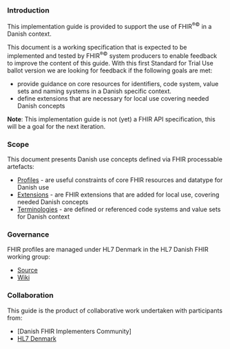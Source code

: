 ### Introduction
This implementation guide is provided to support the use of FHIR<sup>&reg;&copy;</sup> in a Danish context.

This document is a working specification that is expected to be implemented and tested by FHIR<sup>&reg;&copy;</sup> system producers to enable feedback to improve the content of this guide. With this first Standard for Trial Use ballot version we are looking for feedback if the following goals are met:  
- provide guidance on core resources for identifiers, code system, value sets and naming systems in a Danish specific context.
- define extensions that are necessary for local use covering needed Danish concepts

**Note**: This implementation guide is not (yet) a FHIR API specification, this will be a goal for the next iteration.

### Scope

This document presents Danish use concepts defined via FHIR processable artefacts:

* [Profiles](profiles.html) - are useful constraints of core FHIR resources and datatype for Danish use
* [Extensions](extensions.html) - are FHIR extensions that are added for local use, covering needed Danish concepts
* [Terminologies](terminology.html) - are defined or referenced code systems and value sets for Danish context

### Governance

FHIR profiles are managed under HL7 Denmark in the HL7 Danish FHIR working group:

* [Source](https://github.com/hl7dk/dk-core-r4)
* [Wiki](https://github.com/hl7dk/dk-core-r4)


### Collaboration
This guide is the product of collaborative work undertaken with participants from:

* [Danish FHIR Implementers Community]
* [HL7 Denmark](https://www.hl7.dk)